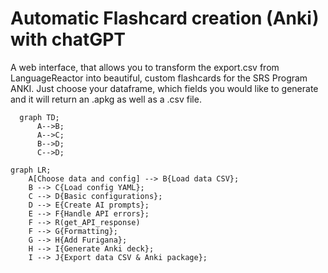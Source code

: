 # Automatic Flashcard creation (Anki) with chatGPT

A web interface, that allows you to transform the export.csv from LanguageReactor into beautiful, custom flashcards for the SRS Program ANKI. 
Just choose your dataframe, which fields you would like to generate and it will return an .apkg as well as a .csv file.

```mermaid
  graph TD;
      A-->B;
      A-->C;
      B-->D;
      C-->D;
```

```mermaid
graph LR;
    A[Choose data and config] --> B{Load data CSV};
    B --> C{Load config YAML};
    C --> D{Basic configurations};
    D --> E{Create AI prompts};
    E --> F{Handle API errors};
    F --> R(get_API_response)
    F --> G{Formatting};
    G --> H{Add Furigana};
    H --> I{Generate Anki deck};
    I --> J{Export data CSV & Anki package};
```



